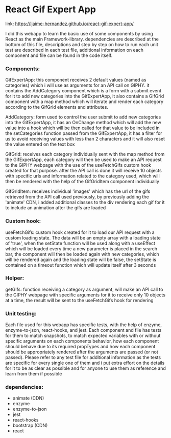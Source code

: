# React Gif Expert App 

link: https://ljaime-hernandez.github.io/react-gif-expert-app/

I did this webapp to learn the basic use of some components by using React as the main Framework-library. dependencies
are described at the bottom of this file, descriptions and step by step on how to run each unit test are described in 
each test file, additional information on each component and file can be found in the code itself.

### Components:

GifExpertApp: this component receives 2 default values (named as categories) which i will use as arguments for an API
call on GIPHY. it contains the AddCategory component which is a form with a submit event for it to add new categories
into the GifExpertApp, it also contains a GifGrid component with a map method which will iterate and render each category
according to the GifGrid elements and attributes.

AddCategory: form used to control the user submit to add new categories into the GifExpertApp, it has an OnChange method which 
will add the new value into a hook which will be then called for that value to be included in the setCategories function passed
from the GifExpertApp, it has a filter for us to avoid receiving values with less than 2 characters and it will also reset the
value entered on the text box

GifGrid: receives each category individually sent with the map method from the GifExpertApp, each category will then be used
to make an API request to the GIPHY webpage with the use of the useFetchGifs custom hook created for that purpose. after the API
call is done it will receive 10 objects with specific urls and information related to the category used, which will then be 
rendered with the help of the GifGridItem component individually

GifGridItem: receives individual 'images' which has the url of the gifs retrieved from the API call used previously, by previously
adding the 'animate' CDN, i added additional classes to the div rendering each gif for it to include an animation after the gifs are
loaded

### Custom hook:

useFetchGifs: custom hook created for it to load our API request with a custom loading state. The data will be an empty array with 
a loading state of 'true', when the setState function will be used along with a useEffect which will be loaded every time a new 
parameter is placed in the search bar, the component will then be loaded again with new categories, which will be rendered again 
and the loading state will be false, the setState is contained on a timeout function which will update itself after 3 seconds

### Helper:

getGifs: function receiving a category as argument, will make an API call to the GIPHY webpage with specific arguments for it to receive
only 10 objects at a time, the result will be sent to the useFetchGifs hook for rendering

### Unit testing:

Each file used for this webapp has specific tests, with the help of enzyme, enzyme-to-json, react-hooks, and jest. Each component and file
has tests for them to match snapshots, to match expected variables with or without specific arguments on each components behavior, how each
component should behave due to its required propTypes and how each component should be appropriately rendered after the arguments are passed
(or not passed). Please refer to any test file for additional information as the tests are specific for every single one of them and i put
extra effort on the details for it to be as clear as possible and for anyone to use them as reference and learn from them if possible

### dependencies:

- animate (CDN)
- enzyme
- enzyme-to-json
- jest
- react-hooks
- bootstrap (CDN)
- react
